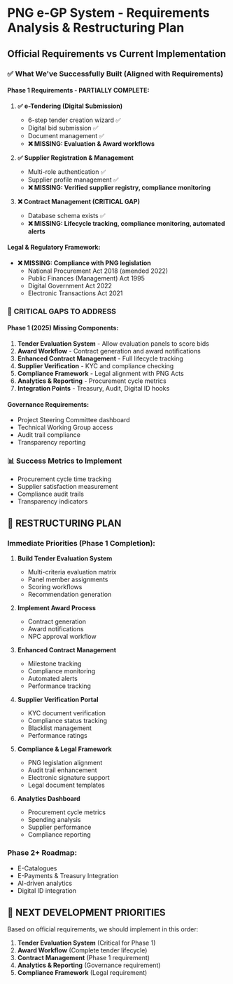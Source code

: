 # PNG e-GP System - Requirements Analysis & Restructuring Plan

## Official Requirements vs Current Implementation

### ✅ **What We've Successfully Built (Aligned with Requirements)**

#### Phase 1 Requirements - PARTIALLY COMPLETE:
1. **✅ e-Tendering (Digital Submission)**
   - 6-step tender creation wizard ✅
   - Digital bid submission ✅
   - Document management ✅
   - **❌ MISSING: Evaluation & Award workflows**

2. **✅ Supplier Registration & Management**
   - Multi-role authentication ✅
   - Supplier profile management ✅
   - **❌ MISSING: Verified supplier registry, compliance monitoring**

3. **❌ Contract Management (CRITICAL GAP)**
   - Database schema exists ✅
   - **❌ MISSING: Lifecycle tracking, compliance monitoring, automated alerts**

#### Legal & Regulatory Framework:
- **❌ MISSING: Compliance with PNG legislation**
  - National Procurement Act 2018 (amended 2022)
  - Public Finances (Management) Act 1995
  - Digital Government Act 2022
  - Electronic Transactions Act 2021

### 🚧 **CRITICAL GAPS TO ADDRESS**

#### Phase 1 (2025) Missing Components:
1. **Tender Evaluation System** - Allow evaluation panels to score bids
2. **Award Workflow** - Contract generation and award notifications
3. **Enhanced Contract Management** - Full lifecycle tracking
4. **Supplier Verification** - KYC and compliance checking
5. **Compliance Framework** - Legal alignment with PNG Acts
6. **Analytics & Reporting** - Procurement cycle metrics
7. **Integration Points** - Treasury, Audit, Digital ID hooks

#### Governance Requirements:
- Project Steering Committee dashboard
- Technical Working Group access
- Audit trail compliance
- Transparency reporting

### 📊 **Success Metrics to Implement**
- Procurement cycle time tracking
- Supplier satisfaction measurement
- Compliance audit trails
- Transparency indicators

## 🔄 **RESTRUCTURING PLAN**

### Immediate Priorities (Phase 1 Completion):

1. **Build Tender Evaluation System**
   - Multi-criteria evaluation matrix
   - Panel member assignments
   - Scoring workflows
   - Recommendation generation

2. **Implement Award Process**
   - Contract generation
   - Award notifications
   - NPC approval workflow

3. **Enhanced Contract Management**
   - Milestone tracking
   - Compliance monitoring
   - Automated alerts
   - Performance tracking

4. **Supplier Verification Portal**
   - KYC document verification
   - Compliance status tracking
   - Blacklist management
   - Performance ratings

5. **Compliance & Legal Framework**
   - PNG legislation alignment
   - Audit trail enhancement
   - Electronic signature support
   - Legal document templates

6. **Analytics Dashboard**
   - Procurement cycle metrics
   - Spending analysis
   - Supplier performance
   - Compliance reporting

### Phase 2+ Roadmap:
- E-Catalogues
- E-Payments & Treasury Integration
- AI-driven analytics
- Digital ID integration

## 🎯 **NEXT DEVELOPMENT PRIORITIES**

Based on official requirements, we should implement in this order:

1. **Tender Evaluation System** (Critical for Phase 1)
2. **Award Workflow** (Complete tender lifecycle)
3. **Contract Management** (Phase 1 requirement)
4. **Analytics & Reporting** (Governance requirement)
5. **Compliance Framework** (Legal requirement)
